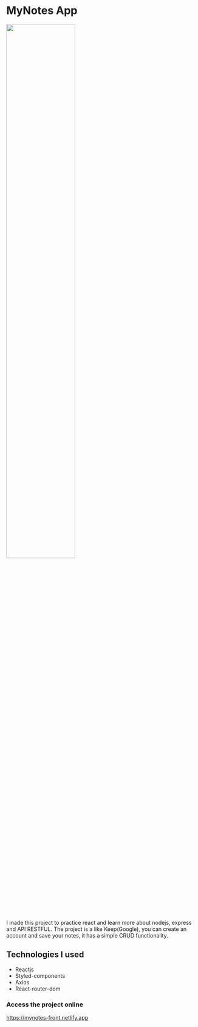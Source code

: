 # MyNotes App

<img width="60%" src="https://im3.ezgif.com/tmp/ezgif-3-a20a7b4fe3a3.gif">

I made this project to practice react and learn more about nodejs, express and API RESTFUL. The project is a
like Keep(Google), you can create an account and save your notes, it has a simple CRUD functionality.

## Technologies I used
  - Reactjs
  - Styled-components
  - Axios
  - React-router-dom 


### Access the project online
  <a href="https://mynotes-front.netlify.app" target="_blank">https://mynotes-front.netlify.app</a>